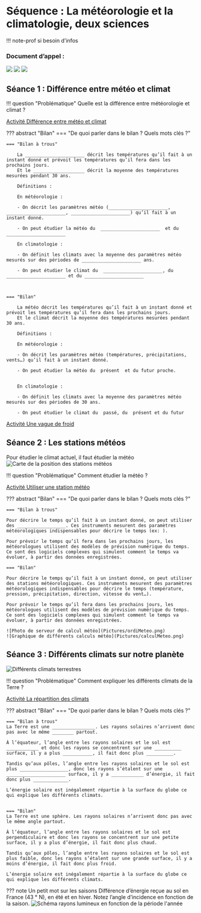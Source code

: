 # Séquence : La météorologie et la climatologie, deux sciences

!!! note-prof
    si besoin d'infos



    
### Document d’appel :
![](Pictures/photoInodation.png)
![](Pictures/cyclone.png)
![](Pictures/secheresse.png)

## Séance 1 : Différence entre météo et climat

!!! question "Problématique"
    Quelle est la différence entre météorologie et climat ?

[Activité Différence entre météo et climat](../diffmeteoclimat)




??? abstract "Bilan"
    === "De quoi parler dans le bilan ? Quels mots clés ?"

    === "Bilan à trous"

        La ______________________ décrit les températures qu’il fait à un instant donné et prévoit les températures qu’il fera dans les prochains jours.  
        Et le ___________________ décrit la moyenne des températures mesurées pendant 30 ans.  

        Définitions :  

        En météorologie :

        - On décrit les paramètres météo (______________________, ______________________, ______________________) qu’il fait à un instant donné.
    
        - On peut étudier la météo du  ______________________  et du ______________________
    
        En climatologie :  

        - On définit les climats avec la moyenne des paramètres météo mesurés sur des périodes de ______________________ ans.
    
        - On peut étudier le climat du  ______________________, du  ______________________ et du ______________________

        

    === "Bilan"

        La météo décrit les températures qu’il fait à un instant donné et prévoit les températures qu’il fera dans les prochains jours.  
        Et le climat décrit la moyenne des températures mesurées pendant 30 ans.  

        Définitions :  

        En météorologie :

        - On décrit les paramètres météo (températures, précipitations, vents…) qu’il fait à un instant donné.
    
        - On peut étudier la météo du  présent  et du futur proche.

    
        En climatologie :  

        - On définit les climats avec la moyenne des paramètres météo mesurés sur des périodes de 30 ans.
    
        - On peut étudier le climat du  passé, du  présent et du futur


<div style="page-break-after: always;"></div>

[Activité Une vague de froid](../exodiffmeteoclimat)


## Séance 2 : Les stations météos



Pour étudier le climat actuel, il faut étudier la météo
![Carte de la position des stations météos](Pictures/carteStationsMeteo.png)


!!! question "Problématique"
    Comment étudier la météo ?


[Activité Utiliser une station météo](../stationMeteo)





??? abstract "Bilan"
    === "De quoi parler dans le bilan ? Quels mots clés ?"

    === "Bilan à trous"

    Pour décrire le temps qu’il fait à un instant donné, on peut utiliser des __________________. Ces instruments mesurent des paramètres météorologiques indispensables pour décrire le temps (ex: ).

    Pour prévoir le temps qu’il fera dans les prochains jours, les météorologues utilisent des modèles de prévision numérique du temps. Ce sont des logiciels complexes qui simulent comment le temps va évoluer, à partir des données enregistrées.

    === "Bilan"
    
    Pour décrire le temps qu’il fait à un instant donné, on peut utiliser des stations météorologiques. Ces instruments mesurent des paramètres météorologiques indispensables pour décrire le temps (température, pression, précipitation, direction, vitesse du vent…).

    Pour prévoir le temps qu’il fera dans les prochains jours, les météorologues utilisent des modèles de prévision numérique du temps. Ce sont des logiciels complexes qui simulent comment le temps va évoluer, à partir des données enregistrées.

    ![Photo de serveur de calcul météo](Pictures/ordiMeteo.png)
    ![Graphique de différents calculs météo](Pictures/calculMeteo.png)

<div style="page-break-after: always;"></div>


## Séance 3 : Différents climats sur notre planète

![Différents climats terrestres](Pictures/photoClimatsTerrestres.png)



!!! question "Problématique"
    Comment expliquer les différents climats de la Terre ?


[Activité La répartition des climats](../repartClimats)



??? abstract "Bilan"
    === "De quoi parler dans le bilan ? Quels mots clés ?"

    === "Bilan à trous"
    La Terre est une ________________. Les rayons solaires n’arrivent donc pas avec le même ________ partout. 
    
    À l’équateur, l’angle entre les rayons solaires et le sol est ____________ et donc les rayons se concentrent sur une __________ surface, il y a plus ___________, il fait donc plus __________. 
    
    Tandis qu’aux pôles, l’angle entre les rayons solaires et le sol est plus __________________, donc les rayons s’étalent sur une ______________________ surface, il y a ____________ d’énergie, il fait donc plus _____________. 
    
    L’énergie solaire est inégalement répartie à la surface du globe ce qui explique les différents climats.


    === "Bilan"
    La Terre est une sphère. Les rayons solaires n’arrivent donc pas avec le même angle partout. 
    
    À l’équateur, l’angle entre les rayons solaires et le sol est perpendiculaire et donc les rayons se concentrent sur une petite surface, il y a plus d’énergie, il fait donc plus chaud. 
    
    Tandis qu’aux pôles, l’angle entre les rayons solaires et le sol est plus faible, donc les rayons s’étalent sur une grande surface, il y a moins d’énergie, il fait donc plus froid. 
    
    L’énergie solaire est inégalement répartie à la surface du globe ce qui explique les différents climats.

??? note
    Un petit mot sur les saisons Différence d’énergie reçue au sol en France (43 ° N), en été et en hiver. Notez l’angle d’incidence en fonction de la saison.
    ![Schéma rayons lumineux en fonction de la période l'année](Pictures/schemaSaisons.png)

<div style="page-break-after: always;"></div>

